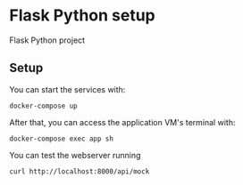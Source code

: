 # Flask Python setup

Flask Python project



## Setup 

You can start the services with:
```
docker-compose up
```

After that, you can access the application VM's terminal with:
```
docker-compose exec app sh
```

You can test the webserver running
```
curl http://localhost:8000/api/mock
```

